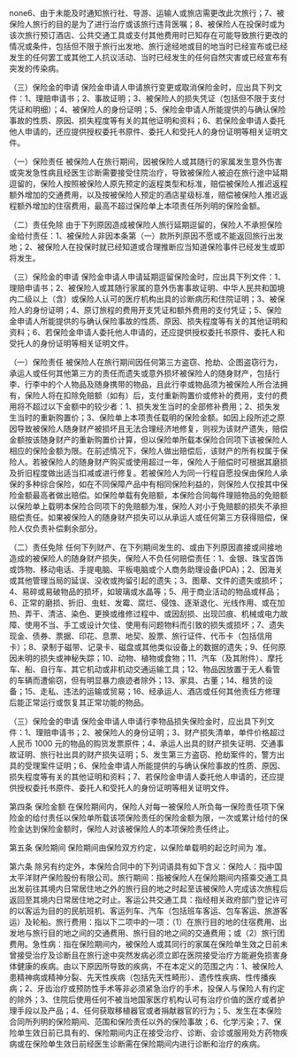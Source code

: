 none6、由于未能及时通知旅行社、导游、运输人或旅店需更改此次旅行；7、被保险人旅行的目的是为了进行治疗或该旅行违背医嘱；8、被保险人在投保时或为该次旅行预订酒店、公共交通工具或支付其他费用时已知存在可能导致旅行更改的情况或条件，包括但不限于旅行出发地、旅行途经地或目的地当时已经宣布或已经发生的任何罢工或其他工人抗议活动、当时已经发生的任何自然灾害或已经宣布有突发的传染病。

（三）保险金的申请 保险金申请人申请旅行变更或取消保险金时，应出具下列文件：1、理赔申请书；2、事故证明；3、被保险人的损失凭证（包括但不限于支付凭证和明细）；4、被保险人的身份证明；5、保险金申请人所能提供的与确认保险事故的性质、原因、损失程度等有关的其他证明和资料；6、若保险金申请人委托他人申请的，还应提供授权委托书原件、委托人和受托人的身份证明等相关证明文件。

（一）保险责任 被保险人在旅行期间，因被保险人或其随行的家属发生意外伤害或突发急性病且经医生诊断需要接受住院治疗，导致被保险人被迫在旅行途中延期逗留的，保险人按照被保险人原先预定的返程类型和标准，赔偿被保险人推迟返程额外增加的交通费用，以及按被保险人预定的酒店星级标准，赔偿被保险人推迟返程额外增加的住宿费用，最高不超过保险单上本项责任所列明的保险金额。

（二）责任免除 由于下列原因造成被保险人旅行延期逗留的，保险人不承担保险金给付责任：1、被保险人非因本条第（一）款所列原因不愿或不能返回旅行出发地；2、被保险人在投保时就已经知道或合理推断应当知道保险事件已经发生或即将发生。

（三）保险金的申请 保险金申请人申请延期逗留保险金时，应出具下列文件：1、理赔申请书；2、被保险人或其随行家属的意外伤害事故证明、中华人民共和国境内二级以上（含）或保险人认可的医疗机构出具的诊断病历和住院证明；3、被保险人的身份证明；4、原订旅程的费用开支凭证和额外费用的支付凭证；5、保险金申请人所能提供的与确认保险事故的性质、原因、损失程度等有关的其他证明和资料；6、若保险金申请人委托他人申请的，还应提供授权委托书原件、委托人和受托人的身份证明等相关证明文件。

（一）保险责任 被保险人在旅行期间因任何第三方盗窃、抢劫、企图盗窃行为，承运人或任何其他第三方的责任而遗失或意外损坏被保险人的随身财产，包括行李、行李中的个人物品及随身携带的物品，且此行李或物品须为被保险人所合法拥有，保险人将在扣除免赔额（如有）后，支付重新购置价或修补的费用，支付的费用将不超过以下金额中的较少者：1、损失发生当时的全部修补费用；2、损失发生当时的重新购置价；3、保险单上本项责任载明的保险金额。如因上段所述之原因导致被保险人随身财产被损坏且无法合理经济地修复，则视为该财产遗失，赔偿金额按该随身财产的重新购置价计算，但以保险单所载本保险合同项下该被保险人相应的保险金额为限。在前述情况下，保险人做出赔偿后，该财产的所有权属于保险人。若被保险人的随身财产购买或使用超过一年，保险人于赔偿时可根据其磨损及折旧程度做出适当扣减或进行修复。若被保险人为同一行程自愿投保由保险人承保的多种综合保险，如在不同保障产品中有相同保险利益的，则保险人仅按其中保险金额最高者做出赔偿。如保险单载有免赔额，本保险合同每件理赔物品的免赔额以保险单上载明本保险合同项下的免赔额为准，保险人对小于免赔额的损失不承担赔偿责任。如果被保险人的随身财产损失可以从承运人或任何第三方获得赔偿，保险人仅负责补偿剩余部分。

（二）责任免除 任何下列财产、在下列期间发生的、或由下列原因直接或间接地造成的被保险人的随身财产损失，保险人不负任何赔偿责任：1、金银、珠宝首饰或饰物、移动电话、手提电脑、平板电脑或个人商务助理设备(PDA)；2、因海关或其他管理当局的延误、没收或拘留引起的遗失；3、图章、文件的遗失或损坏；4、易碎或易破物品的损坏，如玻璃或水晶等；5、用于商业活动的物品或样品；6、正常的磨损、折旧、虫蛀、发霉、腐烂、侵蚀、逐渐退化、光线作用、或在加热、弄干、清洁、染色、更换或维修过程中、或因刮损、出现凹痕、机械或电力故障、使用不当、手工或设计欠佳、使用有问题物料而引致的损失或损坏；7、遗失现金、债券、票据、印花、息票、地契、股票、旅行证件、代币卡（包括信用卡）；8、录制于磁带、记录卡、磁盘或其他类似设备上的数据的遗失；9、任何原因未明的损失或神秘失踪；10、动物、植物或食物；11、汽车（及其附件）、摩托车、船、自行车、其它机动或非机动交通运输工具；12、物品因放置于无人看管的车辆而遭偷窃，但有明显暴力痕迹者除外；13、家具、古董；14、租赁的设备；15、走私、违法的运输或贸易；16、经承运人、酒店或任何其他责任方修理后能正常运行或恢复其正常功能的物品。

（三）保险金的申请 保险金申请人申请行李物品损失保险金时，应出具下列文件：1、理赔申请书；2、被保险人的身份证明；3、财产损失清单，单件价格超过人民币 1000 元的物品的购货发票原件；4、承运人出具的财产损失证明、交通事故证明、旅行社出具的财产损失证明；5、发生第三方盗窃、抢劫案件的，警方出具的受理案件证明；6、保险金申请人所能提供的与确认保险事故的性质、原因、损失程度等有关的其他证明和资料；7、若保险金申请人委托他人申请的，还应提供授权委托书原件、委托人和受托人的身份证明等相关证明文件。

第四条 保险金额 在保险期间内，保险人对每一被保险人所负每一保险责任项下保险金的给付责任以保险单所载该项保险责任的保险金额为限，一次或累计给付的保险金达到保险金额时，保险人对该被保险人的本项保险责任终止。

第五条 保险期间 保险期间由保险双方约定，以保险单载明的起讫时间为 准。

第六条 除另有约定外，本保险合同中的下列词语具有如下含义：保险人：指中国太平洋财产保险股份有限公司。旅行期间：指被保险人在保险期间内搭乘交通工具出发前往其境内日常居住地之外的旅行目的地之时起至该被保险人完成该次旅程后返回至其境内日常居住地之时止。客运公共交通工具：指经相关政府部门登记许可的以客运为目的的民航班机、客运列车、汽车（包括班车客运、包车客运、旅游客运）及轮船。旅行费用：指以下二项中的一项：（1）在旅行目的地的住宿费用、出发地与旅行目的地之间的交通费用、旅行目的地之间的交通费用；或（2）旅行团费用。急性病：指在保险期间内，被保险人或其同行的家属在保险单生效之日前未曾接受治疗及诊断且在旅行途中突然发病必须立即在医院接受治疗方能避免损害身体健康的疾病。由以下原因所导致的疾病，不在本定义的范围之内：1、被保险人患精神病或精神分裂、先天性疾病（包括先天性畸形）、遗传性疾病、性传播疾病；2、牙齿治疗或预防性手术等非必须紧急治疗的手术，投保人与保险人有约定的除外；3、住院后使用任何不被当地国家医疗机构认可有治疗价值的医疗或者护理手段以及产品；4、任何获取移植器官或者捐献器官的行为；5、发生在本保险合同所列明的保险期间、范围和保险责任以外的保险事故；6、化学污染；7、保险单生效日前已具有的、保险期间内正在接受治疗、诊断、会诊或服用处方药物疾病或在保险单生效日前经医生诊断需在保险期间内进行诊断和治疗的疾病。
